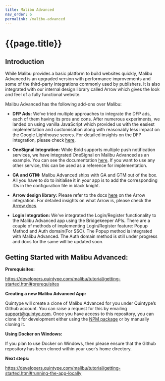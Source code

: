 ```yaml
---
title: Malibu Advanced
nav_order: 6
permalink: /malibu-advanced
---
```

# {{page.title}}

## Introduction

While Malibu provides a basic platform to build websites quickly, Malibu Advanced is an upgraded version with performance improvements and some of the third-party integrations commonly used by publishers. It is also integrated with our internal design library called Arrow which gives the look and feel of a fully functional website.

Malibu Advanced has the following add-ons over Malibu:

- **DFP Ads:** We’ve tried multiple approaches to integrate the DFP ads, each of them having its pros and cons. After numerous experiments, we landed on using vanilla JavaScript which provided us with the easiest implementation and customisation along with reasonably less impact on the Google Lighthouse scores. For detailed insights on the DFP integration, please check [here](https://developers.quintype.com/malibu/tutorial/dfp-ads.html).

- **OneSignal Integration:** While Bold supports multiple push notification services, we have integrated OneSignal on Malibu Advanced as an example. You can see the documentation [here](https://developers.quintype.com/malibu/tutorial/onesignal.html). If you want to use any other service, this can be used as a reference for implementation.

- **GA and GTM:** Malibu Advanced ships with GA and GTM out of the box. All you have to do to initialise it in your app is to add the corresponding IDs in the configuration file in black knight.

- **Arrow design library:** Please refer to the docs [here](https://developers.quintype.com/malibu/tutorial/arrow-integration-malibu-advanced.html) on the Arrow integration.
For detailed insights on what Arrow is, please check the [Arrow docs](https://developers.quintype.com/quintype-node-arrow/?path=/story/introduction--getting-started).

- **Login Integration:** We've integrated the Login/Register functionality to the Malibu Advanced app using the Bridgekeeper APIs. There are a couple of methods of implementing Login/Register feature: Popup Method and Auth domain(For SSO). The Popup method is integrated with Malibu Advanced. The Auth domain method is still under progress and docs for the same will be updated soon.


## Getting Started with Malibu Advanced:

**Prerequisites:**

https://developers.quintype.com/malibu/tutorial/getting-started.html#prerequisites

**Creating a new Malibu Advanced App:**

Quintype will create a clone of Malibu Advanced for you under Quintype’s Github account. You can raise a request for this by emailing <support@quintye.com>. Once you have access to this repository, you can clone it for development either using the [NPM package](https://www.npmjs.com/package/@quintype/create-malibu-app) or by manually cloning it.

**Using Docker on Windows:**

If you plan to use Docker on Windows, then please ensure that the Github repository has been cloned within your user’s home directory.

**Next steps:**

https://developers.quintype.com/malibu/tutorial/getting-started.html#running-the-app-locally
